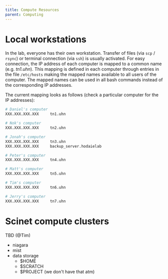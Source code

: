 ```yaml
---
title: Compute Resources
parent: Computing
---
```


# Local workstations

In the lab, everyone has their own workstation. Transfer of files (via `scp` / `rsync`)
or terminal connection (via `ssh`) is usually activated. For easy connection,
the IP address of each computer is mapped to a common name (e.g. *tn1.uhn*).
This mapping is defined in each computer through entries in the file `/etc/hosts`
making the mapped names available to all users of the computer. The mapped names can
be used in all bash commands instead of the corresponding IP addresses.

The current mapping looks as follows (check a particular computer for the IP addresses):

```bash
# Daniel's computer
XXX.XXX.XXX.XXX     tn1.uhn

# Nok's computer
XXX.XXX.XXX.XXX	    tn2.uhn

# Jonah's computer
XXX.XXX.XXX.XXX     tn3.uhn
XXX.XXX.XXX.XXX     backup_server.hodaielab

# Peter's computer
XXX.XXX.XXX.XXX	    tn4.uhn

# Matt's computer
XXX.XXX.XXX.XXX     tn5.uhn

# Tim's computer
XXX.XXX.XXX.XXX     tn6.uhn

# Jerry's computer
XXX.XXX.XXX.XXX     tn7.uhn
```

# Scinet compute clusters

TBD (@Tim)

 * niagara
 * mist
 * data storage
   * $HOME
   * $SCRATCH
   * $PROJECT (we don't have that atm)

